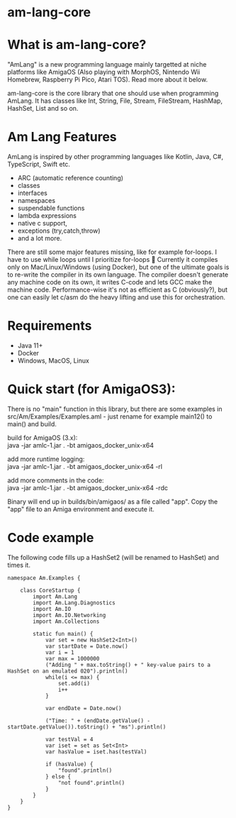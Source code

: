 # am-lang-core

# What is am-lang-core?

"AmLang" is a new programming language mainly targetted at niche platforms like AmigaOS (Also playing with MorphOS, Nintendo Wii Homebrew, Raspberry Pi Pico, Atari TOS). Read more about it below.

am-lang-core is the core library that one should use when programming AmLang. It has classes like Int, String, File, Stream, FileStream, HashMap, HashSet, List and so on. 

# Am Lang Features
AmLang is inspired by other programming languages like Kotlin, Java, C#, TypeScript, Swift etc. 

- ARC (automatic reference counting)
- classes
- interfaces
- namespaces
- suspendable functions
- lambda expressions
- native c support, 
- exceptions (try,catch,throw) 
- and a lot more. 

There are still some major features missing, like for example for-loops. I have to use while loops until I prioritize for-loops 🙂 Currently it compiles only on Mac/Linux/Windows (using Docker), but one of the ultimate goals is to re-write the compiler in its own language. The compiler doesn't generate any machine code on its own, it writes C-code and lets GCC make the machine code. Performance-wise it's not as efficient as C (obviously?), but one can easily let c/asm do the heavy lifting and use this for orchestration. 

# Requirements
- Java 11+
- Docker
- Windows, MacOS, Linux

# Quick start (for AmigaOS3):

There is no "main" function in this library, but there are some examples in src/Am/Examples/Examples.aml - just rename for example main12() to main() and build.

build for AmigaOS (3.x): \
java -jar amlc-1.jar . -bt amigaos_docker_unix-x64

add more runtime logging: \
java -jar amlc-1.jar . -bt amigaos_docker_unix-x64 -rl

add more comments in the code: \
java -jar amlc-1.jar . -bt amigaos_docker_unix-x64 -rdc

Binary will end up in builds/bin/amigaos/ as a file called "app". Copy the "app" file to an Amiga environment and execute it. 

# Code example

The following code fills up a HashSet2 (will be renamed to HashSet) and times it.

    namespace Am.Examples {    

        class CoreStartup {
            import Am.Lang
            import Am.Lang.Diagnostics
            import Am.IO
            import Am.IO.Networking
            import Am.Collections

            static fun main() {
                var set = new HashSet2<Int>()
                var startDate = Date.now()
                var i = 1
                var max = 1000000
                ("Adding " + max.toString() + " key-value pairs to a HashSet on an emulated 020").println()
                while(i <= max) {                
                    set.add(i)
                    i++
                }

                var endDate = Date.now()

                ("Time: " + (endDate.getValue() - startDate.getValue()).toString() + "ms").println()

                var testVal = 4
                var iset = set as Set<Int>
                var hasValue = iset.has(testVal)

                if (hasValue) {
                    "found".println()
                } else {
                    "not found".println()
                }
            }
        }
    }
